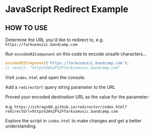# JavaScript Redirect Example

## HOW TO USE

Determine the URL you'd like to redirect to, e.g. `https://farkusmusic.bandcamp.com`

Run `encodeURIComponent` on this code to encode unsafe characters...

```js
encodeURIComponent('https://farkusmusic.bandcamp.com');
// result: "https%3A%2F%2Ffarkusmusic.bandcamp.com"
```

Visit `index.html` and open the console.

Add a `redirectUrl` query string parameter to the URL

Proved your encoded destination URL as the value for the parameter:

e.g. `https://schrags08.github.io/redirector/index.html?redirectUrl=https%3A%2F%2Ffarkusmusic.bandcamp.com`

Explore the script in `index.html` to make changes and get a better understanding.
